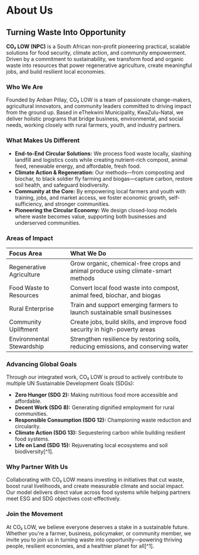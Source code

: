 # About Us

## Turning Waste Into Opportunity

**CO₂ LOW (NPC)** is a South African non-profit pioneering practical, scalable solutions for food security, climate action, and community empowerment. Driven by a commitment to sustainability, we transform food and organic waste into resources that power regenerative agriculture, create meaningful jobs, and build resilient local economies.

### Who We Are

Founded by Anban Pillay, CO₂ LOW is a team of passionate change-makers, agricultural innovators, and community leaders committed to driving impact from the ground up. Based in eThekwini Municipality, KwaZulu-Natal, we deliver holistic programs that bridge business, environmental, and social needs, working closely with rural farmers, youth, and industry partners.

### What Makes Us Different

- **End-to-End Circular Solutions:** We process food waste locally, slashing landfill and logistics costs while creating nutrient-rich compost, animal feed, renewable energy, and affordable, fresh food.
- **Climate Action \& Regeneration:** Our methods—from composting and biochar, to black soldier fly farming and biogas—capture carbon, restore soil health, and safeguard biodiversity.
- **Community at the Core:** By empowering local farmers and youth with training, jobs, and market access, we foster economic growth, self-sufficiency, and stronger communities.
- **Pioneering the Circular Economy:** We design closed-loop models where waste becomes value, supporting both businesses and underserved communities.


### Areas of Impact

| Focus Area | What We Do |
| :-- | :-- |
| Regenerative Agriculture | Grow organic, chemical-free crops and animal produce using climate-smart methods |
| Food Waste to Resources | Convert local food waste into compost, animal feed, biochar, and biogas |
| Rural Enterprise | Train and support emerging farmers to launch sustainable small businesses |
| Community Upliftment | Create jobs, build skills, and improve food security in high-poverty areas |
| Environmental Stewardship | Strengthen resilience by restoring soils, reducing emissions, and conserving water |

### Advancing Global Goals

Through our integrated work, CO₂ LOW is proud to actively contribute to multiple UN Sustainable Development Goals (SDGs):

- **Zero Hunger (SDG 2):** Making nutritious food more accessible and affordable.
- **Decent Work (SDG 8):** Generating dignified employment for rural communities.
- **Responsible Consumption (SDG 12):** Championing waste reduction and circularity.
- **Climate Action (SDG 13):** Sequestering carbon while building resilient food systems.
- **Life on Land (SDG 15):** Rejuvenating local ecosystems and soil biodiversity[^1].


### Why Partner With Us

Collaborating with CO₂ LOW means investing in initiatives that cut waste, boost rural livelihoods, and create measurable climate and social impact. Our model delivers direct value across food systems while helping partners meet ESG and SDG objectives cost-effectively.

### Join the Movement

At CO₂ LOW, we believe everyone deserves a stake in a sustainable future. Whether you're a farmer, business, policymaker, or community member, we invite you to join us in turning waste into opportunity—powering thriving people, resilient economies, and a healthier planet for all[^1].

